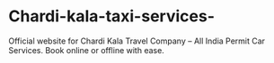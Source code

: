 # Chardi-kala-taxi-services-
Official website for Chardi Kala Travel Company – All India Permit Car Services. Book online or offline with ease.
